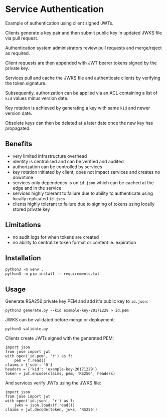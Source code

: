 # Service Authentication

Example of authentication using client signed JWTs.

Clients generate a key pair and then submit public key in updated JWKS file via pull request.

Authentication system administrators review pull requests and merge/reject as required.

Client requests are then appended with JWT bearer tokens signed by the private key.

Services pull and cache the JWKS file and authenticate clients by verifying the token signature.

Subsequently, authorization can be applied via an ACL containing a list of `kid` values minus version date.

Key rotation is achieved by generating a key with same `kid` and newer version date.

Obsolete keys can then be deleted at a later date once the new key has propagated.

## Benefits
- very limited infrastructure overhead
- identity is centralised and can be verified and audited
- authorization can be controlled by services
- key rotation initiated by client, does not impact services and creates no downtime
- services only dependency is on `id.json` which can be cached at the edge and in the service
- services highly tolerant to failure due to ability to authenticate using locally replicated `id.json`
- clients highly tolerant to failure due to signing of tokens using locally stored private key

## Limitations
- no audit logs for when tokens are created
- no ability to centralize token format or content ie. expiration

## Installation

```
python3 -m venv .
python3 -m pip install -r requirements.txt
```

## Usage

Generate RSA256 private key PEM and add it's public key to `id.json`:
```
python3 generate.py --kid example-key-20171229 > id.pem
```

JWKS can be validated before merge or deployment:
```
python3 validate.py
```

Clients create JWTs signed with the generated PEM:
```
import json
from jose import jwt
with open('id.pem', 'r') as f:
    pem = f.read()
claims = {'sub': '0'}
headers = {'kid': 'example-key-20171229'}
token = jwt.encode(claims, pem, 'RS256', headers)
```

And services verify JWTs using the JWKS file:
```
import json
from jose import jwt
with open('id.json', 'r') as f:
    jwks = json.loads(f.read())
claims = jwt.decode(token, jwks, 'RS256')
```
